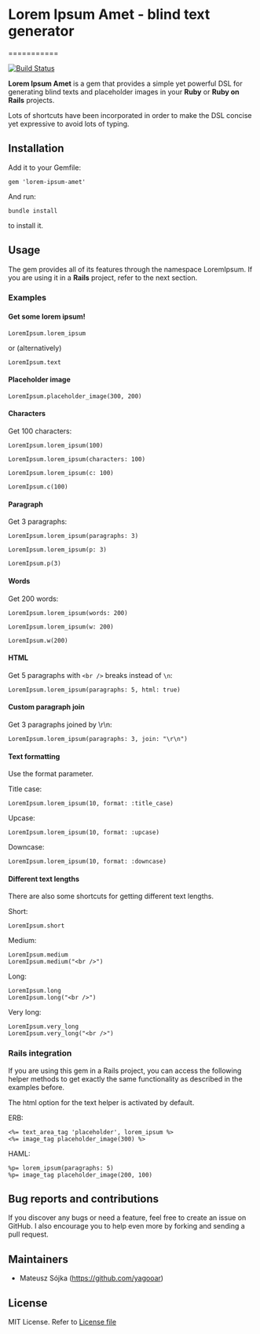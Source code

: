 # Lorem Ipsum Amet - blind text generator
===========

[![Build Status](https://secure.travis-ci.org/yagooar/lorem_ipsum_amet.png)](http://travis-ci.org/yagooar/lorem_ipsum_amet)


**Lorem Ipsum Amet** is a gem that provides a simple yet powerful DSL for generating blind texts and placeholder images in your **Ruby** or **Ruby on Rails** projects.

Lots of shortcuts have been incorporated in order to make the DSL concise yet expressive to avoid lots of typing.

## Installation

Add it to your Gemfile:

    gem 'lorem-ipsum-amet'

And run:

    bundle install

to install it.

## Usage

The gem provides all of its features through the namespace LoremIpsum. If you are using it in a **Rails** project, refer to the next section.

### Examples

#### Get some lorem ipsum!

    LoremIpsum.lorem_ipsum

or (alternatively)

    LoremIpsum.text

#### Placeholder image

    LoremIpsum.placeholder_image(300, 200)

#### Characters

Get 100 characters:

    LoremIpsum.lorem_ipsum(100)

    LoremIpsum.lorem_ipsum(characters: 100)

    LoremIpsum.lorem_ipsum(c: 100)

    LoremIpsum.c(100)

#### Paragraph

Get 3 paragraphs:

    LoremIpsum.lorem_ipsum(paragraphs: 3)

    LoremIpsum.lorem_ipsum(p: 3)

    LoremIpsum.p(3)

#### Words

Get 200 words:

    LoremIpsum.lorem_ipsum(words: 200)

    LoremIpsum.lorem_ipsum(w: 200)

    LoremIpsum.w(200)

#### HTML

Get 5 paragraphs with `<br />` breaks instead of `\n`:

    LoremIpsum.lorem_ipsum(paragraphs: 5, html: true)

#### Custom paragraph join

Get 3 paragraphs joined by \r\n:

    LoremIpsum.lorem_ipsum(paragraphs: 3, join: "\r\n")

#### Text formatting

Use the format parameter.

Title case:

    LoremIpsum.lorem_ipsum(10, format: :title_case)

Upcase:

    LoremIpsum.lorem_ipsum(10, format: :upcase)

Downcase:

    LoremIpsum.lorem_ipsum(10, format: :downcase)

#### Different text lengths

There are also some shortcuts for getting different text lengths.

Short:

    LoremIpsum.short

Medium:

    LoremIpsum.medium
    LoremIpsum.medium("<br />")

Long:

    LoremIpsum.long
    LoremIpsum.long("<br />")

Very long:

    LoremIpsum.very_long
    LoremIpsum.very_long("<br />")

### Rails integration

If you are using this gem in a Rails project, you can access the following helper methods to get exactly the same functionality as described in the examples before.

The html option for the text helper is activated by default.

ERB:

    <%= text_area_tag 'placeholder', lorem_ipsum %>
    <%= image_tag placeholder_image(300) %>

HAML:

    %p= lorem_ipsum(paragraphs: 5)
    %p= image_tag placeholder_image(200, 100)

## Bug reports and contributions

If you discover any bugs or need a feature, feel free to create an issue on GitHub. I also encourage you to help even more by forking and sending a pull request.

## Maintainers

* Mateusz Sójka (https://github.com/yagooar)

## License

MIT License. Refer to [License file](https://github.com/yagooar/lorem_ipsum_amet/blob/master/LICENSE.txt)

